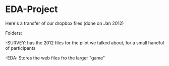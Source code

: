 EDA-Project
===========

Here's a transfer of our dropbox files (done on Jan 2012)

Folders:

-SURVEY: has the 2012 files for the pilot we talked about, for a small handful of participants

-EDA: Stores the web files fro the  larger "game"
